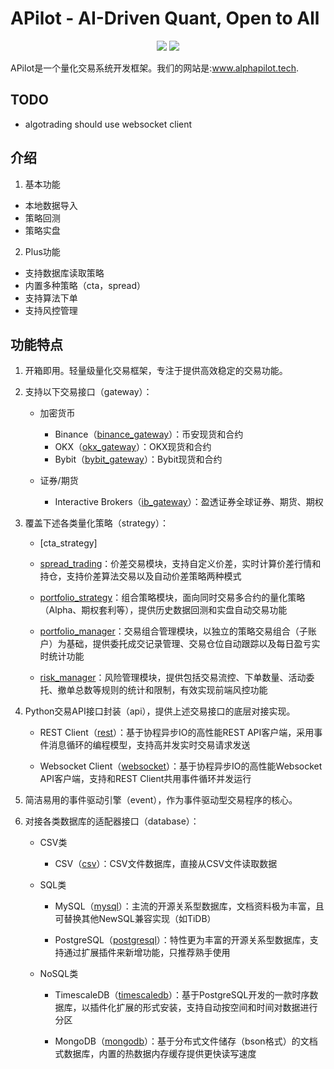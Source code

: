 # APilot - AI-Driven Quant, Open to All

<p align="center">
    <img src ="https://img.shields.io/badge/version-0.0.1-blueviolet.svg"/>
    <img src ="https://img.shields.io/badge/python-3.10|3.11.|3.12-blue.svg" />
</p>

APilot是一个量化交易系统开发框架。我们的网站是:www.alphapilot.tech.

## TODO
- algotrading should use websocket client


## 介绍

1. 基本功能
- 本地数据导入
- 策略回测
- 策略实盘

2. Plus功能
- 支持数据库读取策略
- 内置多种策略（cta，spread）
- 支持算法下单
- 支持风控管理

## 功能特点

1. 开箱即用。轻量级量化交易框架，专注于提供高效稳定的交易功能。

2. 支持以下交易接口（gateway）：

    * 加密货币

        * Binance（[binance_gateway](vnpy/gateway/binance_gateway.py)）：币安现货和合约
        * OKX（[okx_gateway](vnpy/gateway/okx_gateway.py)）：OKX现货和合约
        * Bybit（[bybit_gateway](vnpy/gateway/bybit_gateway.py)）：Bybit现货和合约
    
    * 证券/期货

        * Interactive Brokers（[ib_gateway](vnpy/gateway/ib_gateway.py)）：盈透证券全球证券、期货、期权

3. 覆盖下述各类量化策略（strategy）：

    * [cta_strategy]

    * [spread_trading](https://www.github.com/vnpy/vnpy_spreadtrading)：价差交易模块，支持自定义价差，实时计算价差行情和持仓，支持价差算法交易以及自动价差策略两种模式



    * [portfolio_strategy](https://www.github.com/vnpy/vnpy_portfoliostrategy)：组合策略模块，面向同时交易多合约的量化策略（Alpha、期权套利等），提供历史数据回测和实盘自动交易功能

    * [portfolio_manager](https://www.github.com/vnpy/vnpy_portfoliomanager)：交易组合管理模块，以独立的策略交易组合（子账户）为基础，提供委托成交记录管理、交易仓位自动跟踪以及每日盈亏实时统计功能


    * [risk_manager](https://www.github.com/vnpy/vnpy_riskmanager)：风险管理模块，提供包括交易流控、下单数量、活动委托、撤单总数等规则的统计和限制，有效实现前端风控功能


4. Python交易API接口封装（api），提供上述交易接口的底层对接实现。

    * REST Client（[rest](https://www.github.com/vnpy/vnpy_rest)）：基于协程异步IO的高性能REST API客户端，采用事件消息循环的编程模型，支持高并发实时交易请求发送

    * Websocket Client（[websocket](https://www.github.com/vnpy/vnpy_websocket)）：基于协程异步IO的高性能Websocket API客户端，支持和REST Client共用事件循环并发运行

5. 简洁易用的事件驱动引擎（event），作为事件驱动型交易程序的核心。

6. 对接各类数据库的适配器接口（database）：

    * CSV类

        * CSV（[csv](https://www.github.com/vnpy/vnpy_csv)）：CSV文件数据库，直接从CSV文件读取数据

    * SQL类

        * MySQL（[mysql](https://www.github.com/vnpy/vnpy_mysql)）：主流的开源关系型数据库，文档资料极为丰富，且可替换其他NewSQL兼容实现（如TiDB）

        * PostgreSQL（[postgresql](https://www.github.com/vnpy/vnpy_postgresql)）：特性更为丰富的开源关系型数据库，支持通过扩展插件来新增功能，只推荐熟手使用

    * NoSQL类

        * TimescaleDB（[timescaledb](https://www.github.com/vnpy/vnpy_timescaledb)）：基于PostgreSQL开发的一款时序数据库，以插件化扩展的形式安装，支持自动按空间和时间对数据进行分区

        * MongoDB（[mongodb](https://www.github.com/vnpy/vnpy_mongodb)）：基于分布式文件储存（bson格式）的文档式数据库，内置的热数据内存缓存提供更快读写速度



